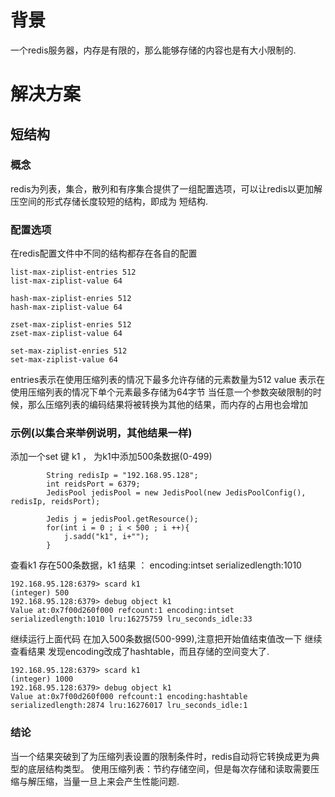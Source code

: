 # 背景
一个redis服务器，内存是有限的，那么能够存储的内容也是有大小限制的.
# 解决方案
## 短结构
### 概念
redis为列表，集合，散列和有序集合提供了一组配置选项，可以让redis以更加解压空间的形式存储长度较短的结构，即成为 短结构.
### 配置选项
在redis配置文件中不同的结构都存在各自的配置

```
list-max-ziplist-entries 512
list-max-ziplist-value 64

hash-max-ziplist-enries 512
hash-max-ziplist-value 64

zset-max-ziplist-enries 512
zset-max-ziplist-value 64

set-max-ziplist-enries 512
set-max-ziplist-value 64
```
entries表示在使用压缩列表的情况下最多允许存储的元素数量为512
value 表示在使用压缩列表的情况下单个元素最多存储为64字节
当任意一个参数突破限制的时候，那么压缩列表的编码结果将被转换为其他的结果，而内存的占用也会增加
### 示例(以集合来举例说明，其他结果一样)
添加一个set 键 k1 ， 为k1中添加500条数据(0-499)
```
		String redisIp = "192.168.95.128";
        int reidsPort = 6379;
        JedisPool jedisPool = new JedisPool(new JedisPoolConfig(), redisIp, reidsPort);
        
        Jedis j = jedisPool.getResource();
        for(int i = 0 ; i < 500 ; i ++){
        	j.sadd("k1", i+"");
        }
```
查看k1 存在500条数据，k1 结果  ： encoding:intset serializedlength:1010
```
192.168.95.128:6379> scard k1
(integer) 500
192.168.95.128:6379> debug object k1
Value at:0x7f00d260f000 refcount:1 encoding:intset serializedlength:1010 lru:16275759 lru_seconds_idle:33
```
继续运行上面代码 在加入500条数据(500-999),注意把开始值结束值改一下
继续查看结果 发现encoding改成了hashtable，而且存储的空间变大了.
```
192.168.95.128:6379> scard k1
(integer) 1000
192.168.95.128:6379> debug object k1
Value at:0x7f00d260f000 refcount:1 encoding:hashtable serializedlength:2874 lru:16276017 lru_seconds_idle:1

```
### 结论
当一个结果突破到了为压缩列表设置的限制条件时，redis自动将它转换成更为典型的底层结构类型。
使用压缩列表：节约存储空间，但是每次存储和读取需要压缩与解压缩，当量一旦上来会产生性能问题.
